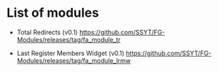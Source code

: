 # List of modules
 - Total Redirects (v0.1)
   https://github.com/SSYT/FG-Modules/releases/tag/fa_module_tr
 
 - Last Register Members Widget (v0.1)
   https://github.com/SSYT/FG-Modules/releases/tag/fa_module_lrmw
